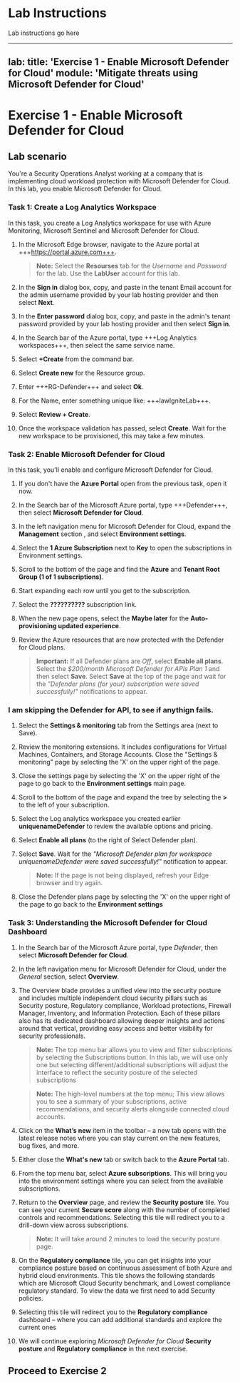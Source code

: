 # Lab Instructions

Lab instructions go here


---
lab:
    title: 'Exercise 1 - Enable Microsoft Defender for Cloud'
    module: 'Mitigate threats using Microsoft Defender for Cloud'
---

# Exercise 1 - Enable Microsoft Defender for Cloud

## Lab scenario

You're a Security Operations Analyst working at a company that is implementing cloud workload protection with Microsoft Defender for Cloud. In this lab, you enable Microsoft Defender for Cloud.

### Task 1: Create a Log Analytics Workspace

In this task, you create a Log Analytics workspace for use with Azure Monitoring, Microsoft Sentinel and Microsoft Defender for Cloud.

1. In the Microsoft Edge browser, navigate to the Azure portal at +++https://portal.azure.com+++.

    >**Note:** Select the **Resourses** tab for the *Username* and *Password* for the lab. Use the **LabUser** account for this lab.

1. In the **Sign in** dialog box, copy, and paste in the tenant Email account for the admin username provided by your lab hosting provider and then select **Next**.

1. In the **Enter password** dialog box, copy, and paste in the admin's tenant password provided by your lab hosting provider and then select **Sign in**.

1. In the Search bar of the Azure portal, type +++Log Analytics workspaces+++, then select the same service name.

1. Select **+Create** from the command bar.

1. Select **Create new** for the Resource group.

1. Enter +++RG-Defender+++ and select **Ok**.

1. For the Name, enter something unique like: +++lawIgniteLab+++.

1. Select **Review + Create**.

1. Once the workspace validation has passed, select **Create**. Wait for the new workspace to be provisioned, this may take a few minutes.

### Task 2: Enable Microsoft Defender for Cloud

In this task, you'll enable and configure Microsoft Defender for Cloud.

1. If you don't have the **Azure Portal** open from the previous task, open it now.

1. In the Search bar of the Microsoft Azure portal, type +++Defender+++, then select **Microsoft Defender for Cloud**.

1. In the left navigation menu for Microsoft Defender for Cloud, expand the **Management** section , and select **Environment settings**.

1. Select the **1 Azure Subscription** next to **Key** to open the subscriptions in Environment settings.

1. Scroll to the bottom of the page and find the **Azure** and **Tenant Root Group (1 of 1 subscriptions)**.

1. Start expanding each row until you get to the subscription.

1. Select the **??????????** subscription link.

1. When the new page opens, select the **Maybe later** for the **Auto-provisioning updated experience**.

1. Review the Azure resources that are now protected with the Defender for Cloud plans.

    >**Important:** If all Defender plans are *Off*, select **Enable all plans**. Select the *$200/month Microsoft Defender for APIs Plan 1* and then select **Save**. Select **Save** at the top of the page and wait for the *"Defender plans (for your) subscription were saved successfully!"* notifications to appear.

### I am skipping the Defender for API, to see if anythign fails.

1. Select the **Settings & monitoring** tab from the Settings area (next to Save).

1. Review the monitoring extensions. It includes configurations for Virtual Machines, Containers, and Storage Accounts. Close the "Settings & monitoring" page by selecting the 'X' on the upper right of the page.

1. Close the settings page by selecting the 'X' on the upper right of the page to go back to the **Environment settings** main page.

1. Scroll to the bottom of the page and expand the tree by selecting the **>** to the left of your subscription.

1. Select the Log analytics workspace you created earlier **uniquenameDefender** to review the available options and pricing.

1. Select **Enable all plans** (to the right of Select Defender plan).

1. Select **Save**. Wait for the *"Microsoft Defender plan for workspace uniquenameDefender were saved successfully!"* notification to appear.

    >**Note:** If the page is not being displayed, refresh your Edge browser and try again.

1. Close the Defender plans page by selecting the 'X' on the upper right of the page to go back to the **Environment settings**

### Task 3: Understanding the Microsoft Defender for Cloud Dashboard

1. In the Search bar of the Microsoft Azure portal, type *Defender*, then select **Microsoft Defender for Cloud**.

1. In the left navigation menu for Microsoft Defender for Cloud, under the *General* section, select **Overview**.

1. The Overview blade provides a unified view into the security posture and includes multiple independent cloud security pillars such as Security posture, Regulatory compliance, Workload protections, Firewall Manager, Inventory, and Information Protection. Each of these pillars also has its dedicated dashboard allowing deeper insights and actions around that vertical, providing easy access and better visibility for security professionals.

    >**Note:** The top menu bar allows you to view and filter subscriptions by selecting the Subscriptions button. In this lab, we will use only one but selecting different/additional subscriptions will adjust the interface to reflect the security posture of the selected subscriptions

    >**Note:** The high-level numbers at the top menu; This view allows you to see a summary of your subscriptions, active recommendations, and security alerts alongside connected cloud accounts.

1. Click on the **What’s new** item in the toolbar – a new tab opens with the latest release notes where you can stay current on the new features, bug fixes, and more.

1. Either close the **What's new** tab or switch back to the **Azure Portal** tab.

1. From the top menu bar, select **Azure subscriptions**. This will bring you into the environment settings where you can select from the available subscriptions.

1. Return to the **Overview** page, and review the **Security posture** tile. You can see your current **Secure score** along with the number of completed controls and recommendations. Selecting this tile will redirect you to a drill-down view across subscriptions.

    >**Note:** It will take around 2 minutes to load the security posture page.

1. On the **Regulatory compliance** tile, you can get insights into your compliance posture based on continuous assessment of both Azure and hybrid cloud environments. This tile shows the following standards which are Microsoft Cloud Security benchmark, and Lowest compliance regulatory standard. To view the data we first need to add Security policies.

1. Selecting this tile will redirect you to the **Regulatory compliance** dashboard – where you can add additional standards and explore the current ones

1. We will continue exploring *Microsoft Defender for Cloud* **Security posture** and **Regulatory compliance** in the next exercise.

## Proceed to Exercise 2
